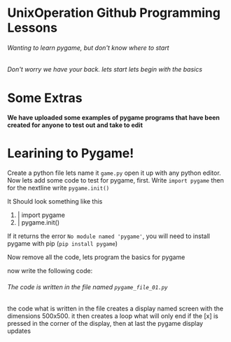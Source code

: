# UnixOperation Github Programming Lessons
###### Wanting to learn pygame, but don't know where to start
###### Don't worry we have your back. lets start lets begin with the basics

# Some Extras
#### We have uploaded some examples of pygame programs that have been created for anyone to test out and take to edit

# Learining to Pygame!
Create a python file lets name it `game.py` open it up with any python editor.
Now lets add some code to test for pygame, first. Write `import pygame` then for the nextline write `pygame.init()`


It Should look something like this
 1. | import pygame
 2. | pygame.init()

If it returns the error `No module named 'pygame'`, you will need to install pygame with pip (`pip install pygame`)

Now remove all the code, lets program the basics for pygame

now write the following code:
###### The code is written in the file named `pygame_file_01.py`

the code what is written in the file creates a display named screen with the dimensions 500x500. it then creates a loop what will only end if the [x] is pressed in the corner of the display, then at last the pygame display updates
